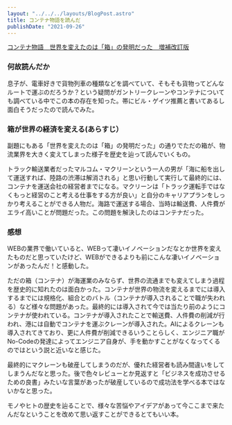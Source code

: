 ```yaml
---
layout: "../../../layouts/BlogPost.astro"
title: コンテナ物語を読んだ
publishDate: "2021-09-26"
---
```


[コンテナ物語　世界を変えたのは「箱」の発明だった　増補改訂版](https://www.amazon.co.jp/dp/B07Z4DNFG7/ref=cm_sw_r_tw_dp_QDCCXFPN3ZX2TKVB8BSK)

### 何故読んだか
息子が、電車好きで貨物列車の種類などを調べていて、そもそも貨物ってどんなルートで運ぶのだろうか？という疑問がガントリークレーンやコンテナについても調べている中でこの本の存在を知った。帯にビル・ゲイツ推薦と書いてあるし面白そうだったので読んでみた。


### 箱が世界の経済を変える(あらすじ）

副題にもある「世界を変えたのは「箱」の発明だった」の通りでただの箱が、物流業界を大きく変えてしまった様子を歴史を辿って読んでいくもの。

トラック輸送業者だったマルコム・マクリーンという一人の男が「海に船を出して運送すれば、陸路の渋滞は解消される」と思い行動して実行して最終的には、コンテナを運送会社の経営者までになる。マクリーンは「トラック運転手ではなくもっと経営のこと考える仕事をする方が良い」と自分のキャリアプランをしっかり考えることができる人物だ。海路で運送する場合、当時は輸送費、人件費がエライ高いことが問題だった。この問題を解決したのはコンテナだった。

### 感想

WEBの業界で働いていると、WEBって凄いイノベーションだなとか世界を変えたものだと思っていたけど、WEBができるよりも前にこんな凄いイノベーションがあったんだ！と感動した。

ただの箱（コンテナ）が海運業のみならず、世界の流通までも変えてしまう過程を歴史的に知れたのは面白かった。コンテナが世界の物流を変えるまでには導入するまでには規格化、組合とのバトル（コンテナが導入されることで職が失われる）など様々な問題があった。最終的には導入されて今では当たり前のようにコンテナが使われている。コンテナが導入されたことで輸送費、人件費の削減が行われ、港には自動でコンテナを運ぶクレーンが導入された。AIによるクレーンも導入されてきており、更に人件費が削減できるいうことらしく、エンジニア職がNo-Codeの発達によってエンジニア自身が、手を動かすことがなくなってくるのではという説と近いなと感じた。

最終的にマクレーンも破産してしまうのだが、優れた経営者も読み間違いをしてしまうんだなと思った。後で色々レビューとか見返すと「ビジネスを成功させるための良書」みたいな言葉があったが破産しているので成功法を学べる本ではないかなと思った。

モノやヒトの歴史を辿ることで、様々な苦悩やアイデアがあって今ここまで来たんだなということを改めて思い返すことができるとてもいい本。